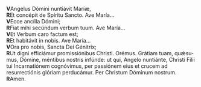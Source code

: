 **V**Angelus Dómini nuntiávit Maríæ,  
**R**Et concépit de Spíritu Sancto. Ave María...  
**V**Ecce ancílla Dómini;  
**R**Fiat mihi secúndum verbum tuum. Ave María...  
**V**Et Verbum caro factum est;  
**R**Et habitávit in nobis. Ave María...  
**V**Ora pro nobis, Sancta Dei Gé­nitrix;  
**R**Ut digni efficiámur pro­mis­sió­ni­bus Christi. Orémus. Grátiam
tuam, quǽ­su­mus, Dómine, méntibus nostris in­fún­de: ut qui, Angelo
nuntiánte, Chri­sti Fí­lii tui Incarnatiónem cognóvimus, per passiónem
eius et crucem ad resurrectiónis glóriam per­du­cá­mur. Per Chri­stum
Dó­mi­num nostrum.  
**R**Amen.
